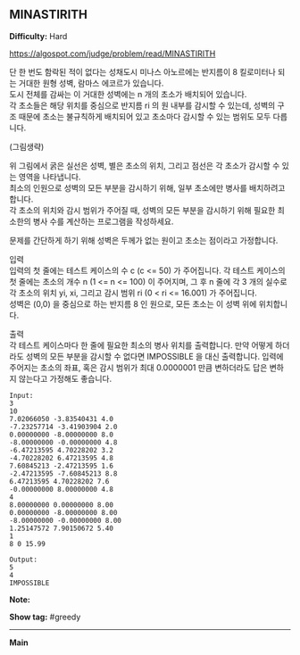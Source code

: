 ## MINASTIRITH

**Difficulty:** Hard

https://algospot.com/judge/problem/read/MINASTIRITH

단 한 번도 함락된 적이 없다는 성채도시 미나스 아노르에는 반지름이 8 킬로미터나 되는 거대한 원형 성벽, 람마스 에코르가 있습니다. <br/>
도시 전체를 감싸는 이 거대한 성벽에는 n 개의 초소가 배치되어 있습니다. <br/>
각 초소들은 해당 위치를 중심으로 반지름 ri 의 원 내부를 감시할 수 있는데, 성벽의 구조 때문에 초소는 불규칙하게 배치되어 있고 초소마다 감시할 수 있는 범위도 모두 다릅니다. <br/>

(그림생략) <br/>

위 그림에서 굵은 실선은 성벽, 별은 초소의 위치, 그리고 점선은 각 초소가 감시할 수 있는 영역을 나타냅니다. <br/>
최소의 인원으로 성벽의 모든 부분을 감시하기 위해, 일부 초소에만 병사를 배치하려고 합니다. <br/>
각 초소의 위치와 감시 범위가 주어질 때, 성벽의 모든 부분을 감시하기 위해 필요한 최소한의 병사 수를 계산하는 프로그램을 작성하세요. <br/>

문제를 간단하게 하기 위해 성벽은 두께가 없는 원이고 초소는 점이라고 가정합니다.

입력 <br/>
입력의 첫 줄에는 테스트 케이스의 수 c (c <= 50) 가 주어집니다. 각 테스트 케이스의 첫 줄에는 초소의 개수 n (1 <= n <= 100) 이 주어지며, 그 후 n 줄에 각 3 개의 실수로 각 초소의 위치 yi, xi, 그리고 감시 범위 ri (0 < ri <= 16.001) 가 주어집니다. <br/>
성벽은 (0,0) 을 중심으로 하는 반지름 8 인 원으로, 모든 초소는 이 성벽 위에 위치합니다.

출력 <br/>
각 테스트 케이스마다 한 줄에 필요한 최소의 병사 위치를 출력합니다. 만약 어떻게 하더라도 성벽의 모든 부분을 감시할 수 없다면 IMPOSSIBLE 을 대신 출력합니다. 입력에 주어지는 초소의 좌표, 혹은 감시 범위가 최대 0.0000001 만큼 변하더라도 답은 변하지 않는다고 가정해도 좋습니다.

```
Input:
3
10
7.02066050 -3.83540431 4.0
-7.23257714 -3.41903904 2.0
0.00000000 -8.00000000 8.0
-8.00000000 -0.00000000 4.8
-6.47213595 4.70228202 3.2
-4.70228202 6.47213595 4.8
7.60845213 -2.47213595 1.6
-2.47213595 -7.60845213 8.8
6.47213595 4.70228202 7.6
-0.00000000 8.00000000 4.8
4
8.00000000 0.00000000 8.00
0.00000000 -8.00000000 8.00
-8.00000000 -0.00000000 8.00
1.25147572 7.90150672 5.40
1
8 0 15.99

Output: 
5
4
IMPOSSIBLE
```

**Note:**

**Show tag:** \#greedy

------------------------------------

**Main** <br/>
